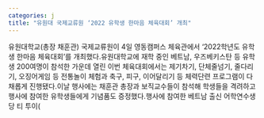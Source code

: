 ```yaml
---
categories: j
title: "유원대 국제교류원 ‘2022 유학생 한마음 체육대회’ 개최"
---
```

유원대학교(총장 채훈관) 국제교류원이 4일 영동캠퍼스 체육관에서 &lsquo;2022학년도 유학생 한마음 체육대회&rsquo;를 개최했다.유원대학교에 재학 중인 베트남, 우즈베키스탄 등 유학생 200여명이 참석한 가운데 열린 이번 체육대회에서는 제기차기, 단체줄넘기, 줄다리기, 오징어게임 등 전통놀이 체험과 축구, 피구, 이어달리기 등 체력단련 프로그램이 다채롭게 진행됐다.이날 행사에는 채훈관 총장과 보직교수들이 참석해 학생들을 격려하고 행사에 참여한 유학생들에게 기념품도 증정했다.행사에 참여한 베트남 출신 어학연수생 당 티 투이(